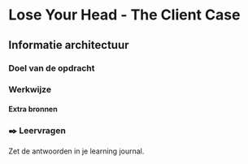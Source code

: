 # Lose Your Head - The Client Case

## Informatie architectuur
<!-- Leuke intro -->

### Doel van de opdracht
<!-- Wat hebben ze geleerd op het einde van deze workshop. -->

### Werkwijze
<!-- We schrijven in principe geen tutorials maar helpen ze op weg. -->

#### Extra bronnen
<!-- Extra links voor documentatie en tutorials -->

<!--
### 💪 Extra uitdagingen
 Dit is optioneel voor de hardlopers die iets extra's willen. 
-->

### ✒️ Leervragen

Zet de antwoorden in je learning journal.

<!-- Een drietal vragen die ze kunnen opnemen in hun learning journal, waar de squadleaders dan weer op terug komen op vrijdag. -->


<!--
## Datamodel

_In de workshop S14W2-02-informatie-architectuur wordt behandeld hoe het structureren en organiseren van informatie op de frontend invloed heeft op het Datamodel._

Analyseer de content stuctuur van de opdracht die jullie hebben gekregen en schets een datamodel waarmee de API kan worden ingericht.

### Aanpak

1. Schets een sitemap van de verschillende pagina's van de website die jullie gaan ontwerpen en maken.
2. Schets wireframes van de verschillende pagina's en noteer welke data statisch is en welke data dynamisch
3. Schets het datamodel van de content


### 1. Sitemap
Schets een sitemap van de verschillende pagina's van de opdracht die je deze week hebt gekregen (overzicht-, detail-, formulierpagina, etc ...)

![Sitemap](sitemap.png)
*Voorbeeld van een sitemap met paginanummers*

1. Schrijf bovenaan de sitemap de ontwerpvraag van de opdrachtgever.
2. Onderzoek welke pagina's de website moet krijgen. Gebruik de briefing die je hebt gehad, de documentatie en/of het design dat je hebt gekregen.
3. Teken de homepage bovenaan en geef deze pagina nummer 0. Teken daarna alle pagina's die onder de homepage vallen, geef ze een titel en een nummer. Teken daarna de pagina's die een niveau dieper horen en geef ze de nummers 1.1, 1.2, ... of 2.1, 2.2, ... als ze onder pagina 2.0 vallen. Teken een niveau dieper als er nog meer pagina's zijn, pas de nummering aan, trek lijnen, etc ...




### 2. Wireframes en data
Teken nette wireframes van de verschillende pagina van de website die je gaat ontwerpen en maken, en bepaal welke data dynamisch moet worden. 

1. Schets wireframes van de verschillende pagina's. Schets netjes met rechte lijnen, zorg dat elementen de juiste verhoudingen en formaten hebben. Zorg ervoor dat je alle content uitschrijft om een goed beeld te krijgen wat voor informatie op de pagina's getoond gaat worden.
2. Geef aan welke content statisch is en welke dynamisch (wat in de database moet komen).
3. Noteer het organisatie schema en kenmerk van de dynamische informatie (b.v. organisatieschema: alfabetisch, kenmerk: titel)




### 3. Datamodel
Een datamodel laat de logische structuur van een database zien, inclusief de relaties tussen tabellen.

![Datamodel van een Blog](datamodel.png)
*Voorbeeld van een datamodel met kolomnamen, datatypes en gerelateerde tabellen*

1. Bedenk aan de hand van de wireframes wat voor tabellen jouw project nodig heeft. Let op data die wordt herhaald (zoals de artikelen, schrijver en onderwerpen uit het voorbeeld hierboven).
2. Schets een datamodel; bedenk logische titels voor de tabellen, noteer de kolom naam en de datatypes.
3. Bedenk welke tabelen aan elkaar gerelateerd moeten zijn.
4. Bespreek jullie datamodel met een docent en gebruik het om Directus in te richten.

![Tabel in Directus](directus-tabel.png)
*Tabel in Directus met kolom namen.*


### Bronnen

- [Directus Data Model](https://docs.directus.io/app/data-model.html)
-->
